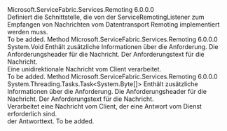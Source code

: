 <Type Name="IServiceRemotingMessageHandler" FullName="Microsoft.ServiceFabric.Services.Remoting.V1.Runtime.IServiceRemotingMessageHandler">
  <TypeSignature Language="C#" Value="public interface IServiceRemotingMessageHandler" />
  <TypeSignature Language="ILAsm" Value=".class public interface auto ansi abstract IServiceRemotingMessageHandler" />
  <TypeSignature Language="DocId" Value="T:Microsoft.ServiceFabric.Services.Remoting.V1.Runtime.IServiceRemotingMessageHandler" />
  <TypeSignature Language="VB.NET" Value="Public Interface IServiceRemotingMessageHandler" />
  <TypeSignature Language="F#" Value="type IServiceRemotingMessageHandler = interface" />
  <AssemblyInfo>
    <AssemblyName>Microsoft.ServiceFabric.Services.Remoting</AssemblyName>
    <AssemblyVersion>6.0.0.0</AssemblyVersion>
  </AssemblyInfo>
  <Interfaces />
  <Docs>
    <summary>
            Definiert die Schnittstelle, die von der ServiceRemotingListener zum Empfangen von Nachrichten vom Datentransport Remoting implementiert werden muss.
            </summary>
    <remarks>To be added.</remarks>
  </Docs>
  <Members>
    <Member MemberName="HandleOneWay">
      <MemberSignature Language="C#" Value="public void HandleOneWay (Microsoft.ServiceFabric.Services.Remoting.V1.Runtime.IServiceRemotingRequestContext requestContext, Microsoft.ServiceFabric.Services.Remoting.V1.ServiceRemotingMessageHeaders messageHeaders, byte[] requestBody);" />
      <MemberSignature Language="ILAsm" Value=".method public hidebysig newslot virtual instance void HandleOneWay(class Microsoft.ServiceFabric.Services.Remoting.V1.Runtime.IServiceRemotingRequestContext requestContext, class Microsoft.ServiceFabric.Services.Remoting.V1.ServiceRemotingMessageHeaders messageHeaders, unsigned int8[] requestBody) cil managed" />
      <MemberSignature Language="DocId" Value="M:Microsoft.ServiceFabric.Services.Remoting.V1.Runtime.IServiceRemotingMessageHandler.HandleOneWay(Microsoft.ServiceFabric.Services.Remoting.V1.Runtime.IServiceRemotingRequestContext,Microsoft.ServiceFabric.Services.Remoting.V1.ServiceRemotingMessageHeaders,System.Byte[])" />
      <MemberSignature Language="VB.NET" Value="Public Sub HandleOneWay (requestContext As IServiceRemotingRequestContext, messageHeaders As ServiceRemotingMessageHeaders, requestBody As Byte())" />
      <MemberSignature Language="F#" Value="abstract member HandleOneWay : Microsoft.ServiceFabric.Services.Remoting.V1.Runtime.IServiceRemotingRequestContext * Microsoft.ServiceFabric.Services.Remoting.V1.ServiceRemotingMessageHeaders * byte[] -&gt; unit" Usage="iServiceRemotingMessageHandler.HandleOneWay (requestContext, messageHeaders, requestBody)" />
      <MemberType>Method</MemberType>
      <AssemblyInfo>
        <AssemblyName>Microsoft.ServiceFabric.Services.Remoting</AssemblyName>
        <AssemblyVersion>6.0.0.0</AssemblyVersion>
      </AssemblyInfo>
      <ReturnValue>
        <ReturnType>System.Void</ReturnType>
      </ReturnValue>
      <Parameters>
        <Parameter Name="requestContext" Type="Microsoft.ServiceFabric.Services.Remoting.V1.Runtime.IServiceRemotingRequestContext" />
        <Parameter Name="messageHeaders" Type="Microsoft.ServiceFabric.Services.Remoting.V1.ServiceRemotingMessageHeaders" />
        <Parameter Name="requestBody" Type="System.Byte[]" />
      </Parameters>
      <Docs>
        <param name="requestContext">Enthält zusätzliche Informationen über die Anforderung.</param>
        <param name="messageHeaders">Die Anforderungsheader für die Nachricht.</param>
        <param name="requestBody">Der Anforderungstext für die Nachricht.</param>
        <summary>
            Eine unidirektionale Nachricht vom Client verarbeitet.
            </summary>
        <remarks>To be added.</remarks>
      </Docs>
    </Member>
    <Member MemberName="RequestResponseAsync">
      <MemberSignature Language="C#" Value="public System.Threading.Tasks.Task&lt;byte[]&gt; RequestResponseAsync (Microsoft.ServiceFabric.Services.Remoting.V1.Runtime.IServiceRemotingRequestContext requestContext, Microsoft.ServiceFabric.Services.Remoting.V1.ServiceRemotingMessageHeaders messageHeaders, byte[] requestBody);" />
      <MemberSignature Language="ILAsm" Value=".method public hidebysig newslot virtual instance class System.Threading.Tasks.Task`1&lt;unsigned int8[]&gt; RequestResponseAsync(class Microsoft.ServiceFabric.Services.Remoting.V1.Runtime.IServiceRemotingRequestContext requestContext, class Microsoft.ServiceFabric.Services.Remoting.V1.ServiceRemotingMessageHeaders messageHeaders, unsigned int8[] requestBody) cil managed" />
      <MemberSignature Language="DocId" Value="M:Microsoft.ServiceFabric.Services.Remoting.V1.Runtime.IServiceRemotingMessageHandler.RequestResponseAsync(Microsoft.ServiceFabric.Services.Remoting.V1.Runtime.IServiceRemotingRequestContext,Microsoft.ServiceFabric.Services.Remoting.V1.ServiceRemotingMessageHeaders,System.Byte[])" />
      <MemberSignature Language="VB.NET" Value="Public Function RequestResponseAsync (requestContext As IServiceRemotingRequestContext, messageHeaders As ServiceRemotingMessageHeaders, requestBody As Byte()) As Task(Of Byte())" />
      <MemberSignature Language="F#" Value="abstract member RequestResponseAsync : Microsoft.ServiceFabric.Services.Remoting.V1.Runtime.IServiceRemotingRequestContext * Microsoft.ServiceFabric.Services.Remoting.V1.ServiceRemotingMessageHeaders * byte[] -&gt; System.Threading.Tasks.Task&lt;byte[]&gt;" Usage="iServiceRemotingMessageHandler.RequestResponseAsync (requestContext, messageHeaders, requestBody)" />
      <MemberType>Method</MemberType>
      <AssemblyInfo>
        <AssemblyName>Microsoft.ServiceFabric.Services.Remoting</AssemblyName>
        <AssemblyVersion>6.0.0.0</AssemblyVersion>
      </AssemblyInfo>
      <ReturnValue>
        <ReturnType>System.Threading.Tasks.Task&lt;System.Byte[]&gt;</ReturnType>
      </ReturnValue>
      <Parameters>
        <Parameter Name="requestContext" Type="Microsoft.ServiceFabric.Services.Remoting.V1.Runtime.IServiceRemotingRequestContext" />
        <Parameter Name="messageHeaders" Type="Microsoft.ServiceFabric.Services.Remoting.V1.ServiceRemotingMessageHeaders" />
        <Parameter Name="requestBody" Type="System.Byte[]" />
      </Parameters>
      <Docs>
        <param name="requestContext">Enthält zusätzliche Informationen über die Anforderung.</param>
        <param name="messageHeaders">Die Anforderungsheader für die Nachricht.</param>
        <param name="requestBody">Der Anforderungstext für die Nachricht.</param>
        <summary>
            Verarbeitet eine Nachricht vom Client, der eine Antwort vom Dienst erforderlich sind.
            </summary>
        <returns>der Antworttext.</returns>
        <remarks>To be added.</remarks>
      </Docs>
    </Member>
  </Members>
</Type>